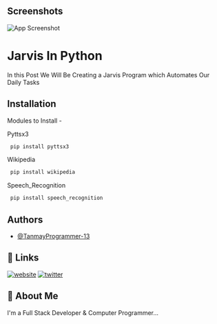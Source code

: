 
## Screenshots

![App Screenshot](https://mrprogrammer.in/wp-content/uploads/2022/08/JARVIS-Thumbnail-930x620.jpg)


# Jarvis In Python

In this Post We Will Be Creating a Jarvis Program which Automates Our Daily Tasks


## Installation

Modules to Install - 

 Pyttsx3

```bash
 pip install pyttsx3
```

Wikipedia

```bash
 pip install wikipedia
```

Speech_Recognition

```bash
 pip install speech_recognition
```

    
## Authors

- [@TanmayProgrammer-13](https://github.com/TanmayProgrammer-13)


## 🔗 Links
[![website](https://img.shields.io/badge/website-000?style=for-the-badge&logo=ko-fi&logoColor=white)](https://mrprogrammer.in/)
[![twitter](https://img.shields.io/badge/twitter-1DA1F2?style=for-the-badge&logo=twitter&logoColor=white)](https://twitter.com/MrProgrammer21)


## 🚀 About Me
I'm a Full Stack Developer & Computer Programmer...
